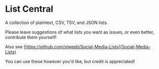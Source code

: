 # List Central
A collection of plaintext, CSV, TSV, and JSON lists.

Please leave suggestions of what lists you want as issues, or even better, contribute them yourself!

Also see [https://github.com/slweeb/Social-Media-Lists](Social-Media-Lists)

You can use these however you'd like, but credit is appreciated!
